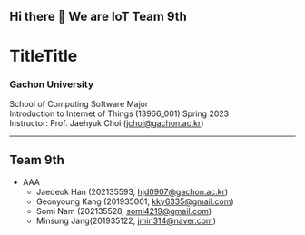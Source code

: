 ## Hi there 👋 We are IoT Team 9th
# TitleTitle
### Gachon University
School of Computing Software Major<br />
Introduction to Internet of Things (13966_001) Spring 2023<br/>
Instructor: Prof. Jaehyuk Choi (jchoi@gachon.ac.kr)

---
## Team 9th

- AAA
  - Jaedeok Han (202135593, hjd0907@gachon.ac.kr)
  - Geonyoung Kang (201935001, kky6335@gmail.com)
  - Somi Nam (202135528, somi4219@gmail.com)
  - Minsung Jang(201935122, jmin314@naver.com)
